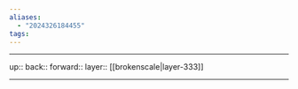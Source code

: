 ```yaml
---
aliases:
  - "2024326184455"
tags:
---
```




***

up:: 
back:: 
forward:: 
layer:: [[brokenscale|layer-333]]

***
